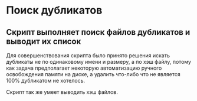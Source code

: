 # Поиск дубликатов

## Скрипт выполняет поиск файлов дубликатов и выводит их список

Для совершенствования скрипта было принято решения искать дубликаты не по одинаковому имени и размеру, а по хэш файлу, потому как задача предполагает некоторую автоматизацию ручного освобождения памяти на диске, а удалить что-либо что не является 100% дубликатом не хотелось.

Скрипт так же умеет выводить хэш файлов.
